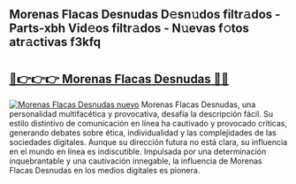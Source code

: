 ## Morenas Flacas Desnudas D𝚎sn𝚞dos filtr𝚊dos - Parts-xbh Vid𝚎os filtr𝚊dos - N𝚞evas f𝚘tos atr𝚊ctivas f3kfq

# <h2><a href="http://mbcsemb.tromn.icu/?c=Morenas+Flacas+Desnudas">🔗👉👉👉 Morenas Flacas Desnudas 🔗🔗</a></h2>

[![Morenas Flacas Desnudas nuevo](https://i.imgur.com/pEAQMta.gif)](http://mbcsemb.tromn.icu/?c=Morenas+Flacas+Desnudas)
Morenas Flacas Desnudas, una personalidad multifacética y provocativa, desafía la descripción fácil. Su estilo distintivo de comunicación en línea ha cautivado y provocado críticas, generando debates sobre ética, individualidad y las complejidades de las sociedades digitales. Aunque su dirección futura no está clara, su influencia en el mundo en línea es indiscutible. Impulsada por una determinación inquebrantable y una cautivación innegable, la influencia de Morenas Flacas Desnudas en los medios digitales es pionera.
